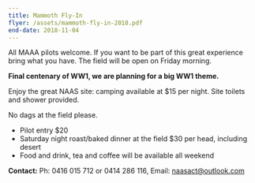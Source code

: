 ```yaml
---
title: Mammoth Fly-In
flyer: /assets/mammoth-fly-in-2018.pdf
end-date: 2018-11-04
---
```

All MAAA pilots welcome. If you want to be part of this great experience bring
what you have. The field will be open on Friday morning. 

**Final centenary of WW1, we are planning for a big WW1 theme.**

Enjoy the great NAAS site: camping available at $15 per night. Site toilets and
shower provided.

No dags at the field please.

- Pilot entry $20
- Saturday night roast/baked dinner at the field $30 per head, including desert
- Food and drink, tea and coffee will be available all weekend

**Contact:** Ph: 0416 015 712 or 0414 286 116, Email: [naasact@outlook.com](mailto:naasact@outlook.com)
